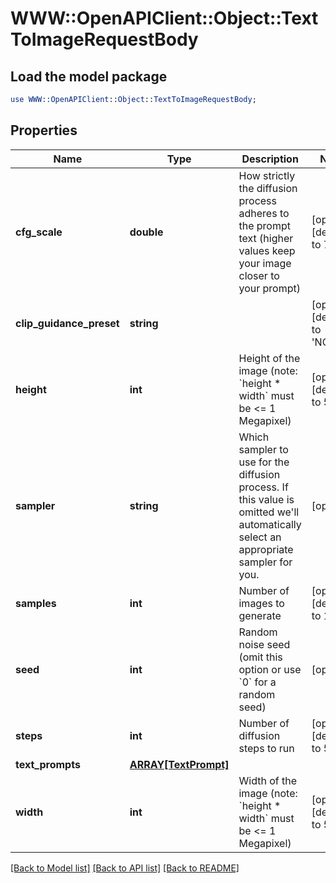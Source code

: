 # WWW::OpenAPIClient::Object::TextToImageRequestBody

## Load the model package
```perl
use WWW::OpenAPIClient::Object::TextToImageRequestBody;
```

## Properties
Name | Type | Description | Notes
------------ | ------------- | ------------- | -------------
**cfg_scale** | **double** | How strictly the diffusion process adheres to the prompt text (higher values keep your image closer to your prompt) | [optional] [default to 7]
**clip_guidance_preset** | **string** |  | [optional] [default to &#39;NONE&#39;]
**height** | **int** | Height of the image (note: &#x60;height * width&#x60; must be &lt;&#x3D; 1 Megapixel) | [optional] [default to 512]
**sampler** | **string** | Which sampler to use for the diffusion process. If this value is omitted we&#39;ll automatically select an appropriate sampler for you. | [optional] 
**samples** | **int** | Number of images to generate | [optional] [default to 1]
**seed** | **int** | Random noise seed (omit this option or use &#x60;0&#x60; for a random seed) | [optional] 
**steps** | **int** | Number of diffusion steps to run | [optional] [default to 50]
**text_prompts** | [**ARRAY[TextPrompt]**](TextPrompt.md) |  | 
**width** | **int** | Width of the image (note: &#x60;height * width&#x60; must be &lt;&#x3D; 1 Megapixel) | [optional] [default to 512]

[[Back to Model list]](../README.md#documentation-for-models) [[Back to API list]](../README.md#documentation-for-api-endpoints) [[Back to README]](../README.md)


